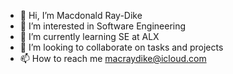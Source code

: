 - 👋 Hi, I’m Macdonald Ray-Dike
- 👀 I’m interested in Software Engineering
- 🌱 I’m currently learning SE at ALX
- 💞️ I’m looking to collaborate on tasks and projects
- 📫 How to reach me macraydike@icloud.com

<!---
Yagazieray/Yagazieray is a ✨ special ✨ repository because its `README.md` (this file) appears on your GitHub profile.
You can click the Preview link to take a look at your changes.
--->
